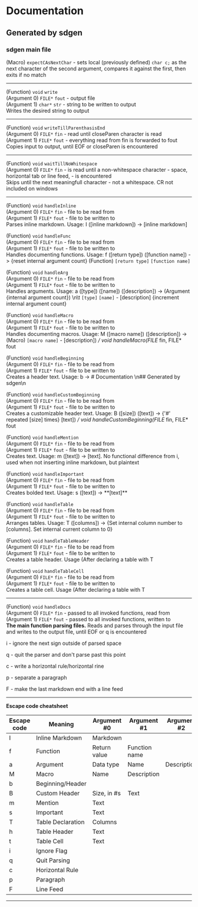 # Documentation  
## Generated by sdgen
### sdgen main file
(Macro) `expectCAsNextChar` - sets local (previously defined) `char c;` as the next character of the second argument, compares it against the first, then exits if no match  

---

(Function) `void` `write`  
(Argument 0)
		`FILE*` `fout` - output file  
(Argument 1)
		`char*` `str` - string to be written to output  
Writes the desired string to output

---

(Function) `void` `writeTillParenthasisEnd`  
(Argument 0)
		`FILE*` `fin` - read until closeParen character is read  
(Argument 1)
		`FILE*` `fout` - everything read from fin is forwarded to fout  
Copies input to output, until EOF or closeParen is encountered

---

(Function) `void` `waitTillNoWhitespace`  
(Argument 0)
		`FILE*` `fin` - is read until a non-whitespace character - space, horizontal tab or line feed, - is encountered  
Skips until the next meaningfull character - not a whitespace. CR not included on windows

---

(Function) `void` `handleInline`  
(Argument 0)
		`FILE*` `fin` - file to be read from  
(Argument 1)
		`FILE*` `fout` - file to be written to  
Parses inline markdown. Usage: I (\[inline markdown\]) -> \[inline markdown\]

(Function) `void` `handleFunc`  
(Argument 0)
		`FILE*` `fin` - file to be read from  
(Argument 1)
		`FILE*` `fout` - file to be written to  
Handles documenting functions. Usage: f (\[return type\]) (\[function name\]) -> \{reset internal argument count\} (Function) `[return type]` `[function name]`

(Function) `void` `handleArg`  
(Argument 0)
		`FILE*` `fin` - file to be read from  
(Argument 1)
		`FILE*` `fout` - file to be written to  
Handles arguments. Usage: a (\[type\]) (\[name\]) (\[description\]) -> (Argument \{internal argument count\}) \n\t `[type]` `[name]` - \[description\] \{increment internal argument count\}

(Function) `void` `handleMacro`  
(Argument 0)
		`FILE*` `fin` - file to be read from  
(Argument 1)
		`FILE*` `fout` - file to be written to  
Handles documenting macros. Usage: M (\[macro name\]) (\[description\]) -> (Macro) `[macro name]` - \[description\])
*/
void handleMacro(FILE* fin, FILE* fout

(Function) `void` `handleBeginning`  
(Argument 0)
		`FILE*` `fin` - file to be read from  
(Argument 1)
		`FILE*` `fout` - file to be written to  
Creates a header text. Usage: b -> # Documentation  \n## Generated by sdgen\n

(Function) `void` `handleCustomBeginning`  
(Argument 0)
		`FILE*` `fin` - file to be read from  
(Argument 1)
		`FILE*` `fout` - file to be written to  
Creates a customizable header text. Usage: B (\[size\]) (\[text\]) -> \{'#' repeated \[size\] times\} \[text\])
*/
void handleCustomBeginning(FILE* fin, FILE* fout

(Function) `void` `handleMention`  
(Argument 0)
		`FILE*` `fin` - file to be read from  
(Argument 1)
		`FILE*` `fout` - file to be written to  
Creates text. Usage: m (\[text\]) -> \[text\]. No functional difference from i, used when not inserting inline markdown, but plaintext

(Function) `void` `handleImportant`  
(Argument 0)
		`FILE*` `fin` - file to be read from  
(Argument 1)
		`FILE*` `fout` - file to be written to  
Creates bolded text. Usage: s (\[text\]) -> \*\*\[text\]\*\*

(Function) `void` `handleTable`  
(Argument 0)
		`FILE*` `fin` - file to be read from  
(Argument 1)
		`FILE*` `fout` - file to be written to  
Arranges tables. Usage: T (\[columns\]) -> \{Set internal column number to \[columns\]. Set internal current column to 0\}

(Function) `void` `handleTableHeader`  
(Argument 0)
		`FILE*` `fin` - file to be read from  
(Argument 1)
		`FILE*` `fout` - file to be written to  
Creates a table header. Usage (After declaring a table with T

(Function) `void` `handleTableCell`  
(Argument 0)
		`FILE*` `fin` - file to be read from  
(Argument 1)
		`FILE*` `fout` - file to be written to  
Creates a table cell. Usage (After declaring a table with T

---

(Function) `void` `handleDocs`  
(Argument 0)
		`FILE*` `fin` - passed to all invoked functions, read from  
(Argument 1)
		`FILE*` `fout` - passed to all invoked functions, written to  
**The main function parsing files.**
Reads and parses through the input file and writes to the output file, until EOF or q is encountered

i - ignore the next  sign outside of parsed space

q - quit the parser and don't parse past this point

c - write a horizontal rule/horizontal rine

p - separate a paragraph

F - make the last markdown end with a line feed


---

**Escape code cheatsheet**

| Escape code | Meaning | Argument #0 | Argument #1 | Argument #2 | 
| --- | --- | --- | --- | --- | 
| I | Inline Markdown | Markdown |  |  | 
| f | Function | Return value | Function name |  | 
| a | Argument | Data type | Name | Description | 
| M | Macro | Name | Description |  | 
| b | Beginning/Header |  |  |  | 
| B | Custom Header | Size, in #s | Text |  | 
| m | Mention | Text |  |  | 
| s | Important | Text |  |  | 
| T | Table Declaration | Columns |  |  | 
| h | Table Header | Text |  |  | 
| t | Table Cell | Text |  |  | 
| i | Ignore Flag |  |  |  | 
| q | Quit Parsing |  |  |  | 
| c | Horizontal Rule |  |  |  | 
| p | Paragraph |  |  |  | 
| F | Line Feed |  |  |  | 


---

